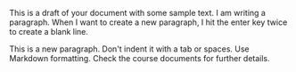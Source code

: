 This is a draft of your document with some sample text. I am writing a paragraph. When I want to create a new paragraph, I hit the enter key twice to create a blank line.

This is a new paragraph. Don't indent it with a tab or spaces. Use Markdown formatting. Check the course documents for further details.
